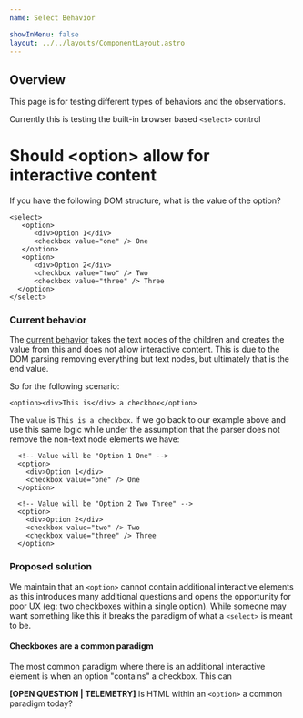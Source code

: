 ```yaml
---
name: Select Behavior

showInMenu: false
layout: ../../layouts/ComponentLayout.astro
---
```


## Overview

This page is for testing different types of behaviors and the observations.

Currently this is testing the built-in browser based `<select>` control

# Should &lt;option&gt; allow for interactive content <a id="optionelement-value"></a>

If you have the following DOM structure, what is the value of the option?

```
<select>
   <option>
      <div>Option 1</div>
      <checkbox value="one" /> One
   </option>
   <option>
      <div>Option 2</div>
      <checkbox value="two" /> Two
      <checkbox value="three" /> Three
  </option>
</select>
```

### Current behavior

The [current behavior](https://jsbin.com/fimelilako/edit?html,js,console,output) takes the
text nodes of the children and creates the value from this and does not allow interactive content.
This is due to the DOM parsing removing everything but text nodes, but ultimately that is the end value.

So for the following scenario:

```
<option><div>This is</div> a checkbox</option>
```

The `value` is `This is a checkbox`. If we go back to our example above and use this same logic
while under the assumption that the parser does not remove the non-text node elements we have:

```
  <!-- Value will be "Option 1 One" -->
  <option>
    <div>Option 1</div>
    <checkbox value="one" /> One
  </option>

  <!-- Value will be "Option 2 Two Three" -->
  <option>
    <div>Option 2</div>
    <checkbox value="two" /> Two
    <checkbox value="three" /> Three
  </option>
```

### Proposed solution

We maintain that an `<option>` cannot contain additional interactive elements as this introduces many additional questions
and opens the opportunity for poor UX (eg: two checkboxes within a single option). While someone may want something
like this it breaks the paradigm of what a `<select>` is meant to be.

#### Checkboxes are a common paradigm

The most common paradigm where there is an additional interactive element is
when an option "contains" a checkbox. This can

**[OPEN QUESTION | TELEMETRY]** Is HTML within an `<option>` a common paradigm today?
